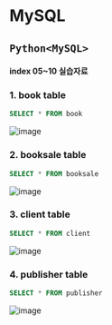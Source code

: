 # MySQL

## `Python<MySQL>`

#### index 05~10 실습자료

### 1. book table
```sql
SELECT * FROM book
```
![image](https://github.com/dev13y/TIL/assets/145516942/a400ec58-f477-45e0-916e-06dce8172e2e)
  
### 2. booksale table
```sql
SELECT * FROM booksale
```
![image](https://github.com/dev13y/TIL/assets/145516942/a6c86446-47e1-4f8a-8103-34e263ca4554)

### 3. client table
```sql
SELECT * FROM client
```
![image](https://github.com/dev13y/TIL/assets/145516942/77e7d25d-e97d-45d2-b4b8-494c027e7c6a)

### 4. publisher table
```sql
SELECT * FROM publisher
```
![image](https://github.com/dev13y/TIL/assets/145516942/75cc5bbf-fb60-42f5-9579-d19742de6989)